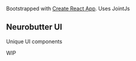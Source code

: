Bootstrapped with [Create React App](https://github.com/facebook/create-react-app).
Uses JointJs

## Neurobutter UI

Unique UI components 

WIP

